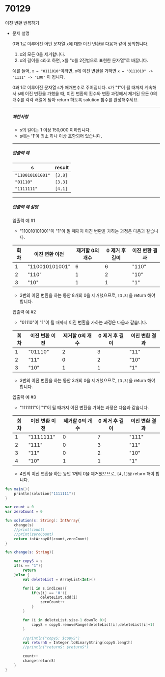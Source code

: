 # 70129

이진 변환 반복하기

- 문제 설명

  0과 1로 이루어진 어떤 문자열 x에 대한 이진 변환을 다음과 같이 정의합니다.

  1. x의 모든 0을 제거합니다.
  2. x의 길이를 c라고 하면, x를 "c를 2진법으로 표현한 문자열"로 바꿉니다.

  예를 들어, `x = "0111010"`이라면, x에 이진 변환을 가하면 `x = "0111010" -> "1111" -> "100"` 이 됩니다.

  0과 1로 이루어진 문자열 s가 매개변수로 주어집니다. s가 "1"이 될 때까지 계속해서 s에 이진 변환을 가했을 때, 이진 변환의 횟수와 변환 과정에서 제거된 모든 0의 개수를 각각 배열에 담아 return 하도록 solution 함수를 완성해주세요.

  ------

  ##### 제한사항

  - s의 길이는 1 이상 150,000 이하입니다.
  - s에는 '1'이 최소 하나 이상 포함되어 있습니다.

  ------

  ##### 입출력 예

  | s                | result  |
  | ---------------- | ------- |
  | `"110010101001"` | `[3,8]` |
  | `"01110"`        | `[3,3]` |
  | `"1111111"`      | `[4,1]` |

  ------

  ##### 입출력 예 설명

  입출력 예 #1

  - "110010101001"이 "1"이 될 때까지 이진 변환을 가하는 과정은 다음과 같습니다.

  | 회차 | 이진 변환 이전 | 제거할 0의 개수 | 0 제거 후 길이 | 이진 변환 결과 |
  | ---- | -------------- | --------------- | -------------- | -------------- |
  | 1    | "110010101001" | 6               | 6              | "110"          |
  | 2    | "110"          | 1               | 2              | "10"           |
  | 3    | "10"           | 1               | 1              | "1"            |

  - 3번의 이진 변환을 하는 동안 8개의 0을 제거했으므로, `[3,8]`을 return 해야 합니다.

  입출력 예 #2

  - "01110"이 "1"이 될 때까지 이진 변환을 가하는 과정은 다음과 같습니다.

  | 회차 | 이진 변환 이전 | 제거할 0의 개수 | 0 제거 후 길이 | 이진 변환 결과 |
  | ---- | -------------- | --------------- | -------------- | -------------- |
  | 1    | "01110"        | 2               | 3              | "11"           |
  | 2    | "11"           | 0               | 2              | "10"           |
  | 3    | "10"           | 1               | 1              | "1"            |

  - 3번의 이진 변환을 하는 동안 3개의 0을 제거했으므로, `[3,3]`을 return 해야 합니다.

  입출력 예 #3

  - "1111111"이 "1"이 될 때까지 이진 변환을 가하는 과정은 다음과 같습니다.

  | 회차 | 이진 변환 이전 | 제거할 0의 개수 | 0 제거 후 길이 | 이진 변환 결과 |
  | ---- | -------------- | --------------- | -------------- | -------------- |
  | 1    | "1111111"      | 0               | 7              | "111"          |
  | 2    | "111"          | 0               | 3              | "11"           |
  | 3    | "11"           | 0               | 2              | "10"           |
  | 4    | "10"           | 1               | 1              | "1"            |

  - 4번의 이진 변환을 하는 동안 1개의 0을 제거했으므로, `[4,1]`을 return 해야 합니다.

```kotlin
fun main(){
    println(solution("1111111"))
}

var count = 0
var zeroCount = 0

fun solution(s: String): IntArray{
    change(s)
    //print(count)
    //print(zeroCount)
    return intArrayOf(count,zeroCount)
}

fun change(s: String){

    var copyS = s
    if(s == "1"){
        return
    }else {
        val deleteList = ArrayList<Int>()

        for(i in s.indices){
            if(s[i] == '0'){
                deleteList.add(i)
                zeroCount++
            }
        }

        for (i in deleteList.size-1 downTo 0){
            copyS = copyS.removeRange(deleteList[i],deleteList[i]+1)
        }

        //println("copyS: $copyS")
        val returnS = Integer.toBinaryString(copyS.length)
        //println("returnS: $returnS")

        count++
        change(returnS)
    }
}
```

